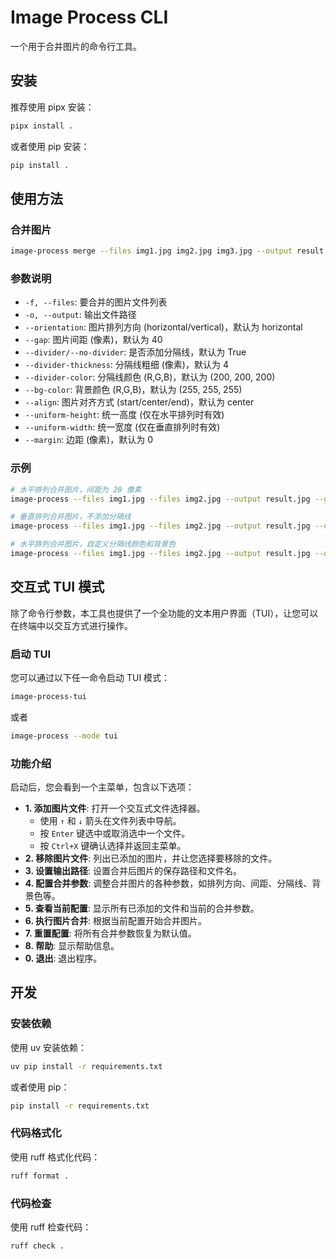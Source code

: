# Image Process CLI

一个用于合并图片的命令行工具。

## 安装

推荐使用 pipx 安装：

```bash
pipx install .
```

或者使用 pip 安装：

```bash
pip install .
```

## 使用方法

### 合并图片

```bash
image-process merge --files img1.jpg img2.jpg img3.jpg --output result.jpg
```

### 参数说明

- `-f, --files`: 要合并的图片文件列表
- `-o, --output`: 输出文件路径
- `--orientation`: 图片排列方向 (horizontal/vertical)，默认为 horizontal
- `--gap`: 图片间距 (像素)，默认为 40
- `--divider/--no-divider`: 是否添加分隔线，默认为 True
- `--divider-thickness`: 分隔线粗细 (像素)，默认为 4
- `--divider-color`: 分隔线颜色 (R,G,B)，默认为 (200, 200, 200)
- `--bg-color`: 背景颜色 (R,G,B)，默认为 (255, 255, 255)
- `--align`: 图片对齐方式 (start/center/end)，默认为 center
- `--uniform-height`: 统一高度 (仅在水平排列时有效)
- `--uniform-width`: 统一宽度 (仅在垂直排列时有效)
- `--margin`: 边距 (像素)，默认为 0

### 示例

```bash
# 水平排列合并图片，间距为 20 像素
image-process --files img1.jpg --files img2.jpg --output result.jpg --gap 20

# 垂直排列合并图片，不添加分隔线
image-process --files img1.jpg --files img2.jpg --output result.jpg --orientation vertical --no-divider

# 水平排列合并图片，自定义分隔线颜色和背景色
image-process --files img1.jpg --files img2.jpg --output result.jpg --divider-color 0 0 0 --bg-color 255 255 255
```

## 交互式 TUI 模式

除了命令行参数，本工具也提供了一个全功能的文本用户界面（TUI），让您可以在终端中以交互方式进行操作。

### 启动 TUI

您可以通过以下任一命令启动 TUI 模式：

```bash
image-process-tui
```

或者

```bash
image-process --mode tui
```

### 功能介绍

启动后，您会看到一个主菜单，包含以下选项：

- **1. 添加图片文件**: 打开一个交互式文件选择器。
  - 使用 `↑` 和 `↓` 箭头在文件列表中导航。
  - 按 `Enter` 键选中或取消选中一个文件。
  - 按 `Ctrl+X` 键确认选择并返回主菜单。
- **2. 移除图片文件**: 列出已添加的图片，并让您选择要移除的文件。
- **3. 设置输出路径**: 设置合并后图片的保存路径和文件名。
- **4. 配置合并参数**: 调整合并图片的各种参数，如排列方向、间距、分隔线、背景色等。
- **5. 查看当前配置**: 显示所有已添加的文件和当前的合并参数。
- **6. 执行图片合并**: 根据当前配置开始合并图片。
- **7. 重置配置**: 将所有合并参数恢复为默认值。
- **8. 帮助**: 显示帮助信息。
- **0. 退出**: 退出程序。

## 开发

### 安装依赖

使用 uv 安装依赖：

```bash
uv pip install -r requirements.txt
```

或者使用 pip：

```bash
pip install -r requirements.txt
```

### 代码格式化

使用 ruff 格式化代码：

```bash
ruff format .
```

### 代码检查

使用 ruff 检查代码：

```bash
ruff check .
```
